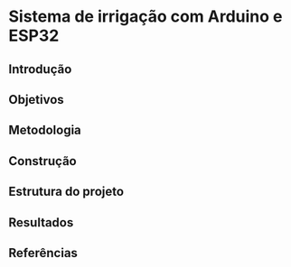 # Sistema de irrigação com Arduino e ESP32

## Introdução

## Objetivos

## Metodologia

## Construção

## Estrutura do projeto

## Resultados

## Referências
